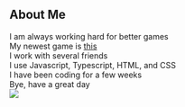 ## About Me
I am always working hard for better games <br>
My newest game is [this](https://github.com/Aidensupboiiiiii/Number-guessing-game)<br>
I work with several friends<br>
I use Javascript, Typescript, HTML, and CSS <br>
I have been coding for a few weeks<br>
Bye, have a great day<br>
<img src="./rickrolll.gif">
